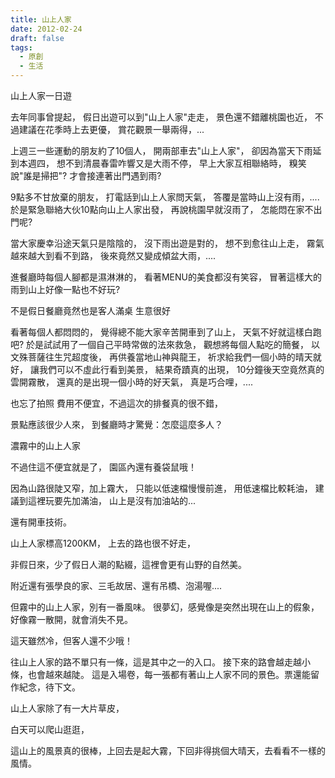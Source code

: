 ```yaml
---
title: 山上人家
date: 2012-02-24
draft: false
tags:
  - 原創
  - 生活
---
```

山上人家一日遊

去年同事曾提起，
假日出遊可以到"山上人家"走走，
景色還不錯離桃園也近，
不過建議在花季時上去更優，
賞花觀景一舉兩得，...

上週三一些運動的朋友約了10個人，
開兩部車去"山上人家"，
卻因為當天下雨延到本週四，
想不到清晨春雷咋響又是大雨不停，
早上大家互相聯絡時，
糗笑說"誰是掃把"?
才會接連著出門遇到雨?

9點多不甘放棄的朋友，
打電話到山上人家問天氣，
答覆是當時山上沒有雨，....
於是緊急聯絡大伙10點向山上人家出發，
再說桃園早就沒雨了，
怎能悶在家不出門呢?

當大家慶幸沿途天氣只是陰陰的，
沒下雨出遊是對的，
想不到愈往山上走，
霧氣越來越大到看不到路，
後來竟然又變成傾盆大雨，....

進餐廳時每個人腳都是濕淋淋的，
看著MENU的美食都沒有笑容，
冒著這樣大的雨到山上好像一點也不好玩?

不是假日餐廳竟然也是客人滿桌   生意很好

看著每個人都悶悶的，
覺得總不能大家辛苦開車到了山上，
天氣不好就這樣白跑吧?
於是試試用了一個自己平時常做的法來救急，
觀想將每個人點吃的簡餐，
以文殊菩薩往生咒超度後，
再供養當地山神與龍王，
祈求給我們一個小時的晴天就好，
讓我們可以不虛此行看到美景，
結果奇蹟真的出現，
10分鐘後天空竟然真的雲開霧散，
還真的是出現一個小時的好天氣，
真是巧合哩，....   

也忘了拍照
費用不便宜，不過這次的排餐真的很不錯，

景點應該很少人來，
到餐廳時才驚覺：怎麼這麼多人？

濃霧中的山上人家

不過住這不便宜就是了，
園區內還有養袋鼠哦！

因為山路很陡又窄，加上霧大，
只能以低速檔慢慢前進，
用低速檔比較耗油，
建議到這裡玩要先加滿油，
山上是沒有加油站的...

還有開車技術。

山上人家標高1200KM，
上去的路也很不好走，

非假日來，少了假日人潮的點綴，這裡會更有山野的自然美。

附近還有張學良的家、三毛故居、還有吊橋、泡湯喔....

但霧中的山上人家，別有一番風味。
很夢幻，感覺像是突然出現在山上的假象，好像霧一散開，就會消失不見。

這天雖然冷，但客人還不少哦！

往山上人家的路不單只有一條，這是其中之一的入口。
接下來的路會越走越小條，也會越來越陡。
 這是入場卷，每一張都有著山上人家不同的景色。票還能留作紀念，待下文。

山上人家除了有一大片草皮，

白天可以爬山逛逛，

這山上的風景真的很棒，上回去是起大霧，下回非得挑個大晴天，去看看不一樣的風情。

 